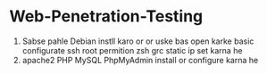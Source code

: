 # Web-Penetration-Testing
1. Sabse pahle Debian instll karo or or uske bas open karke basic configurate ssh root permition zsh grc static ip set karna he
2. apache2 PHP MySQL PhpMyAdmin install or configure karna he
